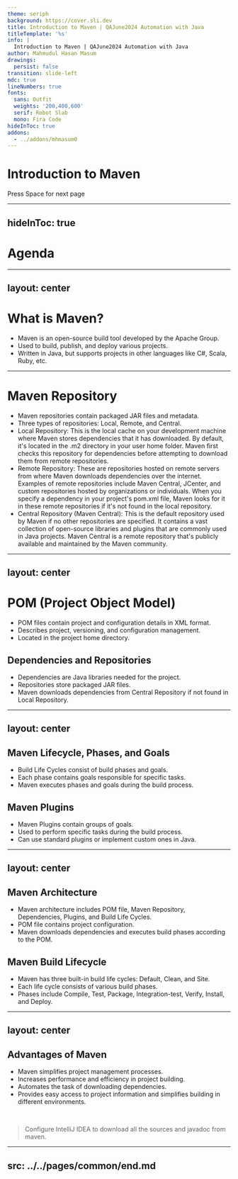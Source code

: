 ```yaml
---
theme: seriph
background: https://cover.sli.dev
title: Introduction to Maven | QAJune2024 Automation with Java
titleTemplate: '%s'
info: |
  Introduction to Maven | QAJune2024 Automation with Java
author: Mahmudul Hasan Masum
drawings:
  persist: false
transition: slide-left
mdc: true
lineNumbers: true
fonts:
  sans: Outfit
  weights: '200,400,600'
  serif: Robot Slab
  mono: Fira Code
hideInToc: true
addons:
  - ../addons/mhmasum0
---
```


# Introduction to Maven

<div class="pt-12">
  <span @click="$slidev.nav.next" class="px-2 py-1 rounded cursor-pointer" hover="bg-white bg-opacity-10">
    Press Space for next page <carbon:arrow-right class="inline"/>
  </span>
</div>

<div class="abs-br m-6 flex gap-2">
  <a href="https://github.com/mhmasum0/qa-june-2024-automation-with-java-slides" target="_blank" alt="GitHub" title="Open in GitHub"
    class="text-xl slidev-icon-btn opacity-50 !border-none !hover:text-white">
    <carbon-logo-github />
  </a>
</div>

<!--
The last comment block of each slide will be treated as slide notes. It will be visible and editable in Presenter Mode along with the slide. [Read more in the docs](https://sli.dev/guide/syntax.html#notes)
-->

---
hideInToc: true
---

# Agenda
<Toc />

---
layout: center
---

# What is Maven?

- Maven is an open-source build tool developed by the Apache Group.
- Used to build, publish, and deploy various projects.
- Written in Java, but supports projects in other languages like C#, Scala, Ruby, etc.


---

# Maven Repository

- Maven repositories contain <HL>packaged JAR files and metadata</HL>.
- Three types of repositories: Local, Remote, and Central.
- <HL>Local Repository</HL>: This is the local cache on your development machine where Maven stores dependencies that it has downloaded. By default, it's located in the .m2 directory in your user home folder. Maven first checks this repository for dependencies before attempting to download them from remote repositories.
- <HL className="text-orange-500 bg-orange-100 p-1">Remote Repository</HL>: These are repositories hosted on remote servers from where Maven downloads dependencies over the internet. Examples of remote repositories include Maven Central, JCenter, and custom repositories hosted by organizations or individuals. When you specify a dependency in your project's pom.xml file, Maven looks for it in these remote repositories if it's not found in the local repository.
- <HL className="text-red-500 bg-red-100 p-1">Central Repository (Maven Central)</HL>: This is the default repository used by Maven if no other repositories are specified. It contains a vast collection of open-source libraries and plugins that are commonly used in Java projects. Maven Central is a remote repository that's publicly available and maintained by the Maven community.

---
layout: center
---
# POM (Project Object Model)

- POM files contain project and configuration details in <HL>XML format</HL>.
- Describes project, versioning, and configuration management.
- Located in the project home directory.

## Dependencies and Repositories

- Dependencies are Java libraries needed for the project.
- Repositories store packaged JAR files.
- Maven downloads dependencies from Central Repository if not found in Local Repository.

---
layout: center
---

## Maven Lifecycle, Phases, and Goals

- Build Life Cycles consist of build phases and goals.
- Each phase contains goals responsible for specific tasks.
- Maven executes phases and goals during the build process.

## Maven Plugins

- Maven Plugins contain groups of goals.
- Used to perform specific tasks during the build process.
- Can use standard plugins or implement custom ones in Java.

---
layout: center
---

## Maven Architecture

- Maven architecture includes POM file, Maven Repository, Dependencies, Plugins, and Build Life Cycles.
- POM file contains project configuration.
- Maven downloads dependencies and executes build phases according to the POM.

## Maven Build Lifecycle

- Maven has three built-in build life cycles: Default, Clean, and Site.
- Each life cycle consists of various build phases.
- Phases include Compile, Test, Package, Integration-test, Verify, Install, and Deploy.

---
layout: center
---

## Advantages of Maven

- Maven simplifies project management processes.
- Increases performance and efficiency in project building.
- Automates the task of downloading dependencies.
- Provides easy access to project information and simplifies building in different environments.

<br>

> Configure IntelliJ IDEA to download all the sources and javadoc from maven.


---
src: ../../pages/common/end.md
---
